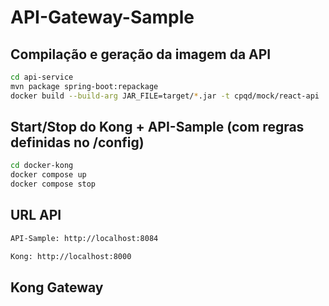 # API-Gateway-Sample


## Compilação e geração da imagem da API

```bash
cd api-service
mvn package spring-boot:repackage
docker build --build-arg JAR_FILE=target/*.jar -t cpqd/mock/react-api .
```

## Start/Stop do Kong + API-Sample (com regras definidas no /config)

```bash
cd docker-kong
docker compose up
docker compose stop
```

## URL API
```bash
API-Sample: http://localhost:8084
```

```bash
Kong: http://localhost:8000
```

## Kong Gateway

